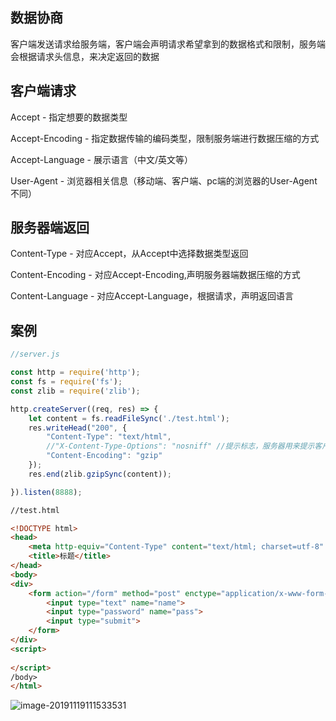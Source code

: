 ## 数据协商

客户端发送请求给服务端，客户端会声明请求希望拿到的数据格式和限制，服务端会根据请求头信息，来决定返回的数据



## 客户端请求

Accept - 指定想要的数据类型

Accept-Encoding - 指定数据传输的编码类型，限制服务端进行数据压缩的方式

Accept-Language - 展示语言（中文/英文等）

User-Agent - 浏览器相关信息（移动端、客户端、pc端的浏览器的User-Agent不同）



## 服务器端返回

Content-Type - 对应Accept，从Accept中选择数据类型返回

Content-Encoding - 对应Accept-Encoding,声明服务器端数据压缩的方式

Content-Language - 对应Accept-Language，根据请求，声明返回语言



## 案例

```js
//server.js

const http = require('http');
const fs = require('fs');
const zlib = require('zlib');

http.createServer((req, res) => {
    let content = fs.readFileSync('./test.html');
    res.writeHead("200", {
        "Content-Type": "text/html",
        //"X-Content-Type-Options": "nosniff" //提示标志，服务器用来提示客户端一定要遵循Content-Type中的设定
        "Content-Encoding": "gzip"
    });
    res.end(zlib.gzipSync(content));

}).listen(8888);
```

```html
//test.html

<!DOCTYPE html>
<head>
    <meta http-equiv="Content-Type" content="text/html; charset=utf-8" />
    <title>标题</title>
</head>
<body>
<div>
    <form action="/form" method="post" enctype="application/x-www-form-urlencoded">
        <input type="text" name="name">
        <input type="password" name="pass">
        <input type="submit">
    </form>
</div>
<script>
   
</script>
/body>
</html>

```

![image-20191119111533531](C:\Users\xnn\AppData\Roaming\Typora\typora-user-images\image-20191119111533531.png)

